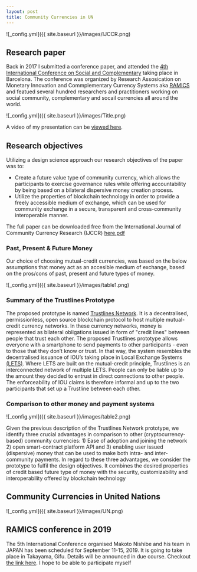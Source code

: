 ```yaml
---
layout: post
title: Community Currencies in UN
---
```

![_config.yml]({{ site.baseurl }}/images/IJCCR.png)


## Research paper

Back in 2017 I submitted a conference paper, and attended the [4th International Conference on Social and Complementary](https://ijccr.net/2016/08/27/iv-international-conference-on-social-and-complementary-currencies-10-14-may-2017/) taking place in Barcelona. The conference was organized by Research Assosication on Monetary Innovation and Commplementary Currency Systems aka [RAMICS](https://ramics.org/barcelona2017/) and featued several hundred researchers and practitioners working on social community, complementary and socail currencies all around the world. 

![_config.yml]({{ site.baseurl }}/images/Title.png)
 
A video of my presentation can be [viewed here](https://www.youtube.com/results?search_query=trustlines+network).


## Research objectives

Utilizing a design science approach our research objectives of the paper was to:

- Create a future value type of community currency, which allows the participants to exercise governance
rules while offering accountability by being based on a bilateral dispersive money creation process.
- Utilize the properties of blockchain technology in order to provide a freely accessible medium of exchange,
which can be used for community exchange in a secure, transparent and cross-community interoperable
manner.

The full paper can be downloaded free from the International Journal of Community Currency Research (IJCCR) [here.pdf](https://ijccr.files.wordpress.com/2018/09/71-84-ijccr-2018-summer-friis-glaser1.pdf)


### Past, Present & Future Money

Our choice of choosing mutual-credit currencies, was based on the below assumptions that money act as an accesible medium of exchange, based on the pros/cons of past, present and future types of money.

![_config.yml]({{ site.baseurl }}/images/table1.png)


### Summary of the Trustlines Prototype 


The proposed prototype is named [Trustlines Network](trustlines.network). It is a decentralised, permissionless, open source blockchain protocol to host multiple mutual-credit currency networks. In these currency networks, money is represented as bilateral obligations issued in form of "credit lines" between people that trust each other. The proposed Trustlines prototype
allows everyone with a smartphone to send payments to other participants - even to those that they don’t
know or trust. In that way, the system resembles the decentralised issuance of IOU’s taking place in Local Exchange
Systems [(LETS)](https://en.wikipedia.org/wiki/Local_exchange_trading_system). Where LETS are built on the mutual-credit principle, Trustlines is an interconnected network of multiple LETS. People can only be liable up to the amount they decided to entrust in direct connections to other people. The enforceability of IOU claims is therefore informal and up to the two participants that set up a Trustline between each other. 


### Comparison to other money and payment systems


![_config.yml]({{ site.baseurl }}/images/table2.png)


Given the previous description of the Trustlines Network prototype, we identify three crucial advantages in comparison
to other (cryptocurrency-based) community currencies: 1) Ease of adoption and joining the network 2)
open smart-contract platform API and 3) enabling user issued (dispersive) money that can be used to make both
intra- and inter-community payments. In regard to these three advantages, we consider the prototype to fulfil the
design objectives. It combines the desired properties of credit based future type of money with the security, customizability
and interoperability offered by blockchain technology

## Community Currencies in United Nations

![_config.yml]({{ site.baseurl }}/images/UN.png)


## RAMICS conference in 2019

The 5th International Conference organised Makoto Nishibe and his team in JAPAN has been scheduled for September 11-15, 2019. It is going to take place in Takayama, Gifu. Details will be announced in due course. Checkout [the link here]([The (https://ramics.org/2018/01/05/japan-2019-our-next-conference/)). I hope to be able to participate myself





